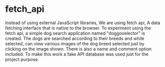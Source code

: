 # fetch_api
Instead of using external JavaScript libraries, We are using fetch api, A data fetching interface that is native to the browser.
To experiment using the fetch api, a simple dog search application named "doggoselector" is created. The dogs are searched according to their breeds and while selected, can view various images of the dog breed selected just by clicking on the image shown.
There is also a name and comment option included. To make this work a fake API database was used just for the project purpose.
